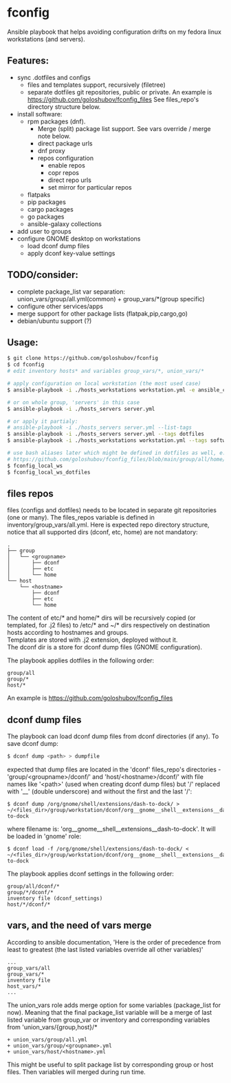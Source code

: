 # fconfig
Ansible playbook that helps avoiding configuration drifts on my fedora linux workstations (and servers).

## Features:
- sync .dotfiles and configs
  - files and templates support, recursively (filetree)
  - separate dotfiles git repositories, public or private. An example is https://github.com/goloshubov/fconfig_files See files_repo's directory structure below.
- install software:
  - rpm packages (dnf). 
    - Merge (split) package list support. See vars override / merge note below.
    - direct package urls
    - dnf proxy
    - repos configuration
      - enable repos
      - copr repos
      - direct repo urls
      - set mirror for particular repos
  - flatpaks
  - pip packages
  - cargo packages
  - go packages
  - ansible-galaxy collections
- add user to groups
- configure GNOME desktop on workstations 
  - load dconf dump files
  - apply dconf key-value settings

## TODO/consider:
- complete package_list var separation: union_vars/group/all.yml(common) + group_vars/*(group specific)
- configure other services/apps
- merge support for other package lists (flatpak,pip,cargo,go)
- debian/ubuntu support (?)

## Usage:
```bash
$ git clone https://github.com/goloshubov/fconfig
$ cd fconfig
# edit inventory hosts* and variables group_vars/*, union_vars/*

# apply configuration on local workstation (the most used case)
$ ansible-playbook -i ./hosts_workstations workstation.yml -e ansible_connection=local --limit $(hostname)

# or on whole group, 'servers' in this case
$ ansible-playbook -i ./hosts_servers server.yml

# or apply it partialy:
# ansible-playbook -i ./hosts_servers server.yml --list-tags
$ ansible-playbook -i ./hosts_servers server.yml --tags dotfiles
$ ansible-playbook -i ./hosts_workstations workstation.yml --tags software --skip-tags flatpaks

# use bash aliases later which might be defined in dotfiles as well, e.g.: 
# https://github.com/goloshubov/fconfig_files/blob/main/group/all/home/.bashrc.d/aliases.sh
$ fconfig_local_ws
$ fconfig_local_ws_dotfiles
```

## files repos
files (configs and dotfiles) needs to be located in separate git repositories (one or many). The files_repos variable is defined in inventory/group_vars/all.yml. Here is expected repo directory structure, notice that all supported dirs (dconf, etc, home) are not mandatory:
```
.
├── group
│   └── <groupname>
│       ├── dconf
│       ├── etc
│       └── home
└── host
    └── <hostname>
        ├── dconf
        ├── etc
        └── home
```
The content of etc/* and home/* dirs will be recursively copied (or templated, for .j2 files) to /etc/* and ~/* dirs respectively on destination hosts according to hostnames and groups.\
Templates are stored with .j2 extension, deployed without it.\
The dconf dir is a store for dconf dump files (GNOME configuration).

The playbook applies dotfiles in the following order:
```
group/all
group/*
host/*
```
An example is https://github.com/goloshubov/fconfig_files

## dconf dump files

The playbook can load dconf dump files from dconf directories (if any). To save dconf dump:
```bash
$ dconf dump <path> > dumpfile
```
expected that dump files are located in the 'dconf' files_repo's directories - 'group/\<groupname\>/dconf/' and 'host/\<hostname\>/dconf/' with file names like '\<path\>' (used when creating dconf dump files) but '/' replaced with '__' (double underscore) and without the first and the last '/'\:
```
$ dconf dump /org/gnome/shell/extensions/dash-to-dock/ > ~/<files_dir>/group/workstation/dconf/org__gnome__shell__extensions__dash-to-dock
```
where filename is: 'org__gnome__shell__extensions__dash-to-dock'. It will be loaded in 'gnome' role:
```
$ dconf load -f /org/gnome/shell/extensions/dash-to-dock/ < ~/<files_dir>/group/workstation/dconf/org__gnome__shell__extensions__dash-to-dock
```
The playbook applies dconf settings in the following order:
```
group/all/dconf/*
group/*/dconf/*
inventory file (dconf_settings)
host/*/dconf/*
```


## vars, and the need of vars merge

According to ansible documentation,
'Here is the order of precedence from least to greatest (the last listed variables override all other variables)'
```
...
group_vars/all
group_vars/*
inventory file
host_vars/*
...
```

The union_vars role adds merge option for some variables (package_list for now).
Meaning that the final package_list variable will be a merge of last listed variable from group_var or inventory and corresponding variables from 'union_vars/{group,host}/*
```
+ union_vars/group/all.yml
+ union_vars/group/<groupname>.yml
+ union_vars/host/<hostname>.yml
```

This might be useful to split package list by corresponding group or host files. Then variables will merged during run time.
